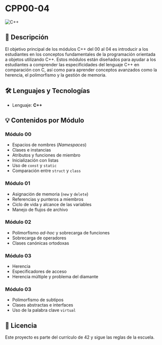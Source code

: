 # CPP00-04

![C++](https://img.shields.io/badge/C++-Programming-blue.svg?logo=c%2B%2B)

## 📌 Descripción

El objetivo principal de los módulos C++ del 00 al 04 es introducir a los estudiantes en los conceptos fundamentales de la programación orientada a objetos utilizando C++. Estos módulos están diseñados para ayudar a los estudiantes a comprender las especificidades del lenguaje C++ en comparación con C, así como para aprender conceptos avanzados como la herencia, el polimorfismo y la gestión de memoria.

## 🛠 Lenguajes y Tecnologías

- Lenguaje: **C++**

## 💡 Contenidos por Módulo
### Módulo 00
- Espacios de nombres (*Namespaces*)
- Clases e instancias
- Atributos y funciones de miembro
- Inicialización con listas
- Uso de ``const`` y ``static``
- Comparación entre ``struct`` y ``class``
### Módulo 01
- Asignación de memoria (``new`` y ``delete``)
- Referencias y punteros a miembros
- Ciclo de vida y alcance de las variables
- Manejo de flujos de archivo
### Módulo 02
- Polimorfismo *ad-hoc* y sobrecarga de funciones
- Sobrecarga de operadores
- Clases canónicas ortodoxas
### Módulo 03
- Herencia
- Especificadores de acceso
- Herencia múltiple y problema del diamante
### Módulo 03
- Polimorfismo de subtipos
- Clases abstractas e interfaces
- Uso de la palabra clave ``virtual``

## 📜 Licencia

Este proyecto es parte del currículo de 42 y sigue las reglas de la escuela.
